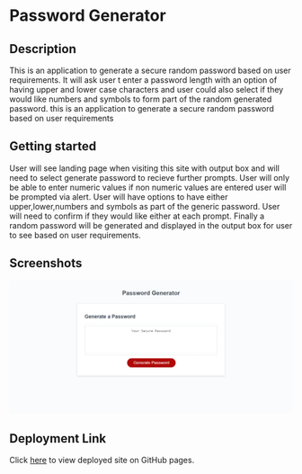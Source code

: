 # Password Generator

## Description

This is an application to generate a secure random password based on user requirements. It will ask user t enter a password length with an option of having upper and lower case characters and user could also select if they would like numbers and symbols to form part of the random generated password.
this is an application to generate a secure random password based on user requirements

## Getting started

User will see landing page when visiting this site with output box and will need to select generate password to recieve further prompts. User will only be able to enter numeric values if non numeric values are entered user will be prompted via alert. User will have options to have either upper,lower,numbers and symbols as part of the generic password. User will need to confirm if they would like either at each prompt. Finally a random password will be generated and displayed in the output box for user to see based on user requirements.

## Screenshots

![alt text](Assets\landingpage.png)

## Deployment Link

Click [here](https://kb3gum.github.io/password-generator-week-3/) to view deployed site on GitHub pages.
